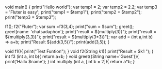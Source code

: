 void main() {
  print("Hello world");
    var temp1 = 2;
    var temp2 = 2.2;
    var temp3 = 'Fluter is easy';
  print("temp1 = $temp1");
  print("temp2 = $temp2");
  print("temp3 = $temp3");

  f1();
  f2("Fluter");
  var sum =f3(3,4);
  print("sum = $sum");
  greet();
  greet(name: 'chatsadaphon');
  print("result = ${multiply(3)}");
  print("result = ${multiply(3,3)}");
  print("result = ${multiply(3*3)}");
  var add = (int a,int b) => a+b;
  print("Result ${add(3,5)}");
  print(add(3,5));
}

void f1(){
  print("Test Funtion");
}
void f2(String k1){
  print("Result = $k1 ");
}
int f3 (int a, int b){
  return a+b;
}
void greet({String name='Guest'}){
  print('Hallo $name');
}
int multiply (int a, [int b = 2]){
  return a*b;
}

